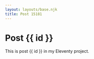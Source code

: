 ```yaml
---
layout: layouts/base.njk
title: Post 15181
---
```


# Post {{ id }}

This is post {{ id }} in my Eleventy project.
